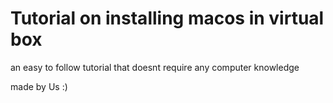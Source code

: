 # Tutorial on installing macos in virtual box 

an easy to follow tutorial that doesnt require
any computer knowledge



made by Us :)

